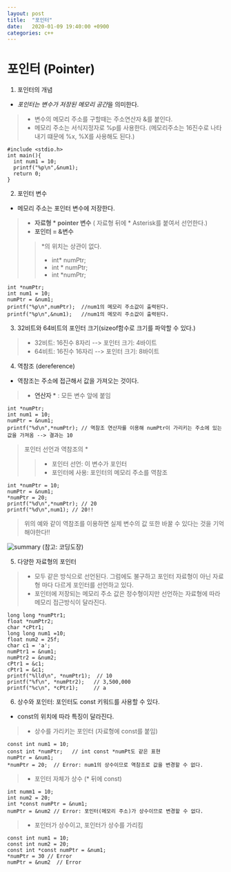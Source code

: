 ```yaml
---
layout: post
title:  "포인터"
date:   2020-01-09 19:40:00 +0900
categories: c++
--- 
```


# 포인터 (Pointer)

1. 포인터의 개념

* *포인터는 변수가 저장된 메모리 공간*을 의미한다.
> - 변수의 메모리 주소를 구할때는 주소연산자 &를 붙인다.
> - 메모리 주소는 서식지정자로 %p를 사용한다. (메모리주소는 16진수로 나타내기 떄문에 %x, %X를 사용해도 된다.)
```
#include <stdio.h>
int main(){
  int num1 = 10;
  printf("%p\n",&num1);
  return 0;
}
```

2. 포인터 변수
* 메모리 주소는 포인터 변수에 저장한다. 

> - __자료형 * pointer 변수__ ( 자료형 뒤에 * Asterisk를 붙여서 선언한다.)
> - __포인터 = &변수__
>> *의 위치는 상관이 없다.
>> - int* numPtr;
>> - int * numPtr;
>> - int *numPtr;

```
int *numPtr;
int num1 = 10;
numPtr = &num1;
printf("%p\n",numPtr);  //num1의 메모리 주소값이 출력된다.
printf("%p\n",&num1);   //num1의 메모리 주소값이 출력된다.
```

3. 32비트와 64비트의 포인터 크기(sizeof함수로 크기를 파악할 수 있다.)
> - 32비트: 16진수 8자리 --> 포인터 크기: 4바이트
> - 64비트: 16진수 16자리 --> 포인터 크기: 8바이트

4. 역참조 (dereference)
* 역참조는 주소에 접근해서 값을 가져오는 것이다. 

> - __연산자 *__ : 모든 변수 앞에 붙임
```
int *numPtr;
int num1 = 10;
numPtr = &num1;
printf("%d\n",*numPtr); // 역참조 연산자를 이용해 numPtr이 가리키는 주소에 있는 값을 가져옴 --> 결과는 10
```

> 포인터 선언과 역참조의 *
>> - 포인터 선언: 이 변수가 포인터
>> - 포인터에 사용: 포인터의 메모리 주소를 역참조
```
int *numPtr = 10;
numPtr = &num1;
*numPtr = 20;
printf("%d\n",*numPtr); // 20
printf("%d\n",num1); // 20!!
```
> 위의 예와 같이 역참조를 이용하면 실제 변수의 값 또한 바꿀 수 있다는 것을 기억해야한다!!

![summary](https://dojang.io/pluginfile.php/339/mod_page/content/30/unit34-9.png)
 (참고: 코딩도장)
 
5. 다양한 자료형의 포인터

> - 모두 같은 방식으로 선언된다. 그럼에도 불구하고 포인터 자료형이 아닌 자료형 마다 다르게 포인터를 선언하고 있다.
> - 포인터에 저장되는 메모리 주소 값은 정수형이지만 선언하는 자료형에 따라 메모리 접근방식이 달라진다. 

```
long long *numPtr1;
float *numPtr2;
char *cPtr1;
long long num1 =10;
float num2 = 25f;
char c1 = 'a'; 
numPtr1 = &num1;
numPtr2 = &num2;
cPtr1 = &c1;
cPtr1 = &c1;
printf("%lld\n", *numPtr1);  // 10
printf("%f\n", *numPtr2);   // 3,500,000
printf("%c\n", *cPtr1);     // a
```

6. 상수와 포인터: 포인터도 const 키워드를 사용할 수 있다. 
* const의 위치에 따라 특징이 달라진다.
> - 상수를 가리키는 포인터 (자료형에 const를 붙임)
```
const int num1 = 10;
const int *numPtr;   // int const *numPt도 같은 표현
numPtr = &num1;
*numPtr = 20;  // Error: num1의 상수이므로 역참조로 값을 변경할 수 없다. 
```
> - 포인터 자체가 상수 (* 뒤에 const)
```
int numm1 = 10;
int num2 = 20; 
int *const numPtr = &num1;
numPtr = &num2 // Error: 포인터(메모리 주소)가 상수이므로 변경할 수 없다. 
```
> - 포인터가 상수이고, 포인터가 상수를 가리킴
```
const int num1 = 10;
const int num2 = 20;
const int *const numPtr = &num1;
*numPtr = 30 // Error
numPtr = &num2  // Error
```






 




